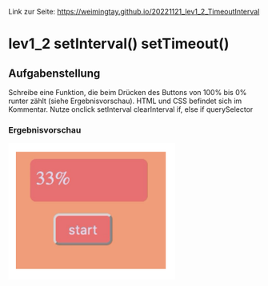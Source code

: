 Link zur Seite: https://weimingtay.github.io/20221121_lev1_2_TimeoutInterval

# lev1_2 setInterval() setTimeout()

## Aufgabenstellung

Schreibe eine Funktion, die beim Drücken des Buttons von 100% bis 0% runter zählt (siehe Ergebnisvorschau).
HTML und CSS befindet sich im Kommentar.
Nutze
onclick
setInterval
clearInterval
if, else if
querySelector


### Ergebnisvorschau
![Alt text](assets/img/Screenshot%202022-11-22%20153120.png)